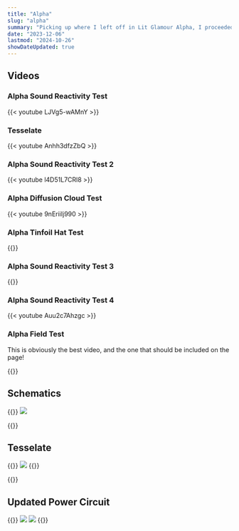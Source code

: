 ```yaml
---
title: "Alpha"
slug: "alpha"
summary: "Picking up where I left off in Lit Glamour Alpha, I proceeded to finish construction of the Alpha. Built using the ESP32-S3, It includes a microphone, enabling captivating sound-reactive visuals. Featuring a 5000mAh battery, it is in fact too heavy to comfortably wear for long periods (and yet I convinced someone to do it anyways)."
date: "2023-12-06"
lastmod: "2024-10-26"
showDateUpdated: true
---
```


## Videos

### Alpha Sound Reactivity Test
{{< youtube LJVg5-wAMnY >}}

### Tesselate
{{< youtube Anhh3dfzZbQ >}}

### Alpha Sound Reactivity Test 2
{{< youtube l4D51L7CRl8 >}}

### Alpha Diffusion Cloud Test
{{< youtube 9nEriiIj990 >}}

### Alpha Tinfoil Hat Test
{{<youtube U9hc66j7uU8 >}}

### Alpha Sound Reactivity Test 3
{{<youtube VFhXBxQq73k >}}

### Alpha Sound Reactivity Test 4
{{< youtube Auu2c7Ahzgc >}}

### Alpha Field Test
This is obviously the best video, and the one that should be included on the page!

{{<youtube qaizxUudKTc >}}

## Schematics

{{<gallery>}}
<img src="Alpha_S3_Schematic.JPG" class="grid-w50" />

{{</gallery>}}

## Tesselate

{{<gallery>}}
<img src="Tesselate.JPG" class="grid-w50" />
{{</gallery>}}

{{<youtube SNoeR45pvLM  >}}

## Updated Power Circuit

{{<gallery>}}
<img src="New_Power_Circuit_Front.JPG" class="grid-w50" />
<img src="New_Power_Circuit_Back.JPG" class="grid-w50" />
{{</gallery>}}
